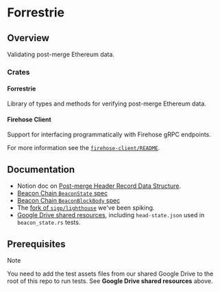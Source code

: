# Forrestrie

## Overview

Validating post-merge Ethereum data.

### Crates

#### Forrestrie

Library of types and methods for verifying post-merge Ethereum data.

#### Firehose Client

Support for interfacing programmatically with Firehose gRPC endpoints.

For more information see the
[`firehose-client/README`](./crates/firehose-client/README.md).

## Documentation

- Notion doc on
[Post-merge Header Record Data Structure](https://www.notion.so/semiotic/Post-merge-header_record-data-structure-7290d03d356946188bdb9ac29366f510?pvs=4).
- [Beacon Chain `BeaconState` spec](https://github.com/ethereum/consensus-specs/blob/dev/specs/capella/beacon-chain.md#beaconstate)
- [Beacon Chain `BeaconBlockBody` spec](https://github.com/ethereum/consensus-specs/blob/dev/specs/deneb/beacon-chain.md#beaconblockbody)
- The [fork of `sigp/lighthouse`](https://github.com/semiotic-ai/lighthouse) we've been spiking.
- [Google Drive shared resources](https://drive.google.com/drive/folders/19QBMHZFAV7uo_Cu4RwLPTwGpBcQMd-hy),
including `head-state.json` used in `beacon_state.rs` tests.

## Prerequisites

> [!NOTE]
> You need to add the test assets files from our shared Google Drive to
> the root of this repo to run tests. See **Google Drive shared resources**
> above.
